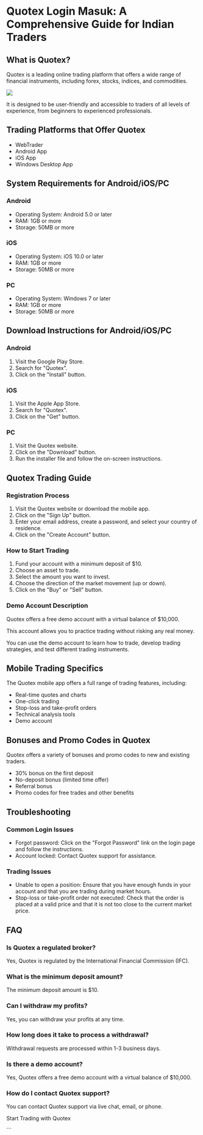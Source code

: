 # Quotex Login Masuk: A Comprehensive Guide for Indian Traders

## What is Quotex?

Quotex is a leading online trading platform that offers a wide range of
financial instruments, including forex, stocks, indices, and
commodities.

[![](https://static.quotex.io/files/12_en/300_250.jpg)](https://traff.sbs/brokerqxlid)

It is designed to be user-friendly and accessible to traders of all
levels of experience, from beginners to experienced professionals.

## Trading Platforms that Offer Quotex

-   WebTrader
-   Android App
-   iOS App
-   Windows Desktop App

## System Requirements for Android/iOS/PC

### Android

-   Operating System: Android 5.0 or later
-   RAM: 1GB or more
-   Storage: 50MB or more

### iOS

-   Operating System: iOS 10.0 or later
-   RAM: 1GB or more
-   Storage: 50MB or more

### PC

-   Operating System: Windows 7 or later
-   RAM: 1GB or more
-   Storage: 50MB or more

## Download Instructions for Android/iOS/PC

### Android

1.  Visit the Google Play Store.
2.  Search for "Quotex".
3.  Click on the "Install" button.

### iOS

1.  Visit the Apple App Store.
2.  Search for "Quotex".
3.  Click on the "Get" button.

### PC

1.  Visit the Quotex website.
2.  Click on the "Download" button.
3.  Run the installer file and follow the on-screen instructions.

## Quotex Trading Guide

### Registration Process

1.  Visit the Quotex website or download the mobile app.
2.  Click on the "Sign Up" button.
3.  Enter your email address, create a password, and select your country
    of residence.
4.  Click on the "Create Account" button.

### How to Start Trading

1.  Fund your account with a minimum deposit of \$10.
2.  Choose an asset to trade.
3.  Select the amount you want to invest.
4.  Choose the direction of the market movement (up or down).
5.  Click on the "Buy" or "Sell" button.

### Demo Account Description

Quotex offers a free demo account with a virtual balance of \$10,000.

This account allows you to practice trading without risking any real
money.

You can use the demo account to learn how to trade, develop trading
strategies, and test different trading instruments.

## Mobile Trading Specifics

The Quotex mobile app offers a full range of trading features,
including:

-   Real-time quotes and charts
-   One-click trading
-   Stop-loss and take-profit orders
-   Technical analysis tools
-   Demo account

## Bonuses and Promo Codes in Quotex

Quotex offers a variety of bonuses and promo codes to new and existing
traders.

-   30% bonus on the first deposit
-   No-deposit bonus (limited time offer)
-   Referral bonus
-   Promo codes for free trades and other benefits

## Troubleshooting

### Common Login Issues

-   Forgot password: Click on the "Forgot Password" link on the
    login page and follow the instructions.
-   Account locked: Contact Quotex support for assistance.

### Trading Issues

-   Unable to open a position: Ensure that you have enough funds in your
    account and that you are trading during market hours.
-   Stop-loss or take-profit order not executed: Check that the order is
    placed at a valid price and that it is not too close to the current
    market price.

## FAQ

### Is Quotex a regulated broker?

Yes, Quotex is regulated by the International Financial Commission
(IFC).

### What is the minimum deposit amount?

The minimum deposit amount is \$10.

### Can I withdraw my profits?

Yes, you can withdraw your profits at any time.

### How long does it take to process a withdrawal?

Withdrawal requests are processed within 1-3 business days.

### Is there a demo account?

Yes, Quotex offers a free demo account with a virtual balance of
\$10,000.

### How do I contact Quotex support?

You can contact Quotex support via live chat, email, or phone.

Start Trading with Quotex

\`\`\`

